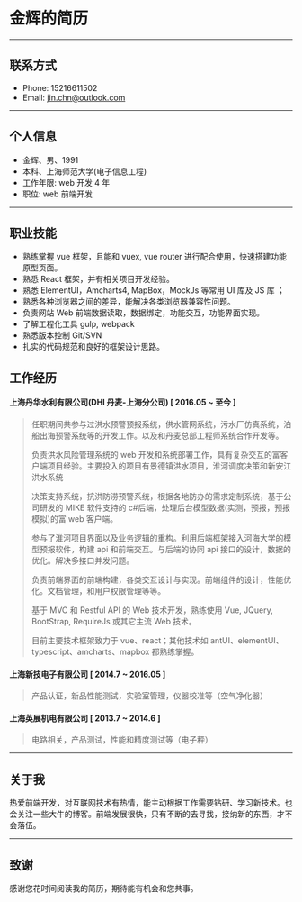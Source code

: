 # 金辉的简历

---

## 联系方式

- Phone: 15216611502
- Email: jin.chn@outlook.com

---

## 个人信息

- 金辉、男、1991
- 本科、上海师范大学(电子信息工程)
- 工作年限: web 开发 4 年
- 职位: web 前端开发

---

## 职业技能

- 熟练掌握 vue 框架，且能和 vuex, vue router 进行配合使用，快速搭建功能原型页面。
- 熟悉 React 框架，并有相关项目开发经验。
- 熟悉 ElementUI，Amcharts4, MapBox，MockJs 等常用 UI 库及 JS 库 ；
- 熟悉各种浏览器之间的差异，能解决各类浏览器兼容性问题。
- 负责网站 Web 前端数据读取，数据绑定，功能交互，功能界面实现。
- 了解工程化工具 gulp, webpack
- 熟悉版本控制 Git/SVN
- 扎实的代码规范和良好的框架设计思路。

## 工作经历

#### 上海丹华水利有限公司(DHI 丹麦-上海分公司) [ 2016.05 ~ 至今 ]

> 任职期间共参与过洪水预警预报系统，供水管网系统，污水厂仿真系统，泊船出海预警系统等的开发工作。以及和丹麦总部工程师系统合作开发等。
>
> 负责洪水风险管理系统的 web 开发和系统部署工作，具有复杂交互的富客户端项目经验。主要投入的项目有景德镇洪水项目，淮河调度决策和新安江洪水系统
>
> 决策支持系统，抗洪防涝预警系统，根据各地防办的需求定制系统，基于公司研发的 MIKE 软件支持的 c#后端，处理后台模型数据(实测，预报，预报模拟)的富 web 客户端。
>
> 参与了淮河项目界面以及业务逻辑的重构。利用后端框架接入河海大学的模型预报软件，构建 api 和前端交互。与后端的协同 api 接口的设计，数据的优化。解决多接口并发问题。
>
> 负责前端界面的前端构建，各类交互设计与实现。前端组件的设计，性能优化。文档管理，和用户权限管理等等。
>
> 基于 MVC 和 Restful API 的 Web 技术开发，熟练使用 Vue, JQuery, BootStrap, RequireJs 或其它主流 Web 技术。
>
> 目前主要技术框架致力于 vue、react；其他技术如 antUI、elementUI、typescript、amcharts、mapbox 都熟练掌握。

#### 上海新技电子有限公司 [ 2014.7 ~ 2016.05 ]

> 产品认证，新品性能测试，实验室管理，仪器校准等（空气净化器）

#### 上海英展机电有限公司 [ 2013.7 ~ 2014.6 ]

> 电路相关，产品测试，性能和精度测试等（电子秤）

---

## 关于我

热爱前端开发，对互联网技术有热情，能主动根据工作需要钻研、学习新技术。也会关注一些大牛的博客。前端发展很快，只有不断的去寻找，接纳新的东西，才不会落伍。

---

## 致谢

感谢您花时间阅读我的简历，期待能有机会和您共事。

